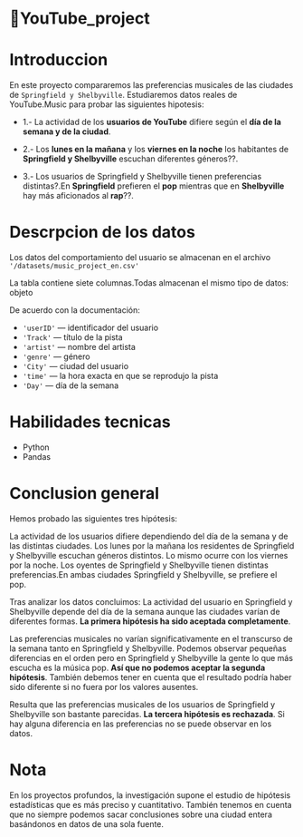 # 📌YouTube_project

# Introduccion
En este proyecto compararemos las preferencias musicales de las ciudades de `Springfield y Shelbyville`. 
Estudiaremos datos reales de YouTube.Music para probar las siguientes hipotesis:

- 1.- La actividad de los **usuarios de YouTube** difiere según el **día de la semana y de la ciudad**.

- 2.- Los **lunes en la mañana** y los **viernes en la noche** los habitantes de **Springfield y Shelbyville** escuchan diferentes géneros??.

- 3.- Los usuarios de Springfield y Shelbyville tienen preferencias distintas?.En **Springfield** prefieren el **pop** mientras que en **Shelbyville** hay más aficionados al **rap**??.

# Descrpcion de los datos

Los datos del comportamiento del usuario se almacenan en el archivo `'/datasets/music_project_en.csv'`

La tabla contiene siete columnas.Todas almacenan el mismo tipo de datos: objeto

De acuerdo con la documentación:

- `'userID'` — identificador del usuario
- `'Track'` — título de la pista
- `'artist'` — nombre del artista
- `'genre'` — género
- `'City'` — ciudad del usuario
- `'time'` — la hora exacta en que se reprodujo la pista
- `'Day'` — día de la semana

# Habilidades tecnicas
- Python
- Pandas

# Conclusion general
Hemos probado las siguientes tres hipótesis:

La actividad de los usuarios difiere dependiendo del día de la semana y de las distintas ciudades.
Los lunes por la mañana los residentes de Springfield y Shelbyville escuchan géneros distintos. Lo mismo ocurre con los viernes por la noche.
Los oyentes de Springfield y Shelbyville tienen distintas preferencias.En ambas ciudades Springfield y Shelbyville, se prefiere el pop.

Tras analizar los datos concluimos:
La actividad del usuario en Springfield y Shelbyville depende del día de la semana aunque las ciudades varían de diferentes formas.
**La primera hipótesis ha sido aceptada completamente**.

Las preferencias musicales no varían significativamente en el transcurso de la semana tanto en Springfield y Shelbyville. 
Podemos observar pequeñas diferencias en el orden pero en Springfield y Shelbyville la gente lo que más escucha es la música pop.
**Así que no podemos aceptar la segunda hipótesis**. 
También debemos tener en cuenta que el resultado podría haber sido diferente si no fuera por los valores ausentes.

Resulta que las preferencias musicales de los usuarios de Springfield y Shelbyville son bastante parecidas.
**La tercera hipótesis es rechazada**.
Si hay alguna diferencia en las preferencias no se puede observar en los datos.

# Nota
En los proyectos profundos, la investigación supone el estudio de hipótesis estadísticas que es más preciso y cuantitativo. También tenemos en cuenta que no siempre podemos sacar conclusiones sobre una ciudad entera basándonos en datos de una sola fuente.




